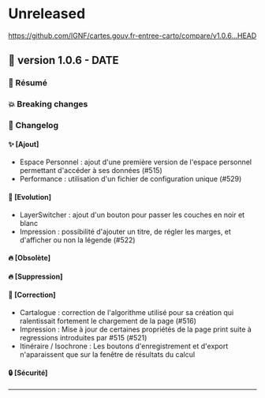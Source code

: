 # Unreleased

<https://github.com/IGNF/cartes.gouv.fr-entree-carto/compare/v1.0.6...HEAD>

## 🔖 version 1.0.6 - __DATE__

### 🎉 Résumé

### 💥 Breaking changes

### 📖 Changelog

#### ✨ [Ajout]

  - Espace Personnel : ajout d'une première version de l'espace personnel permettant d'accéder à ses données (#515)
  - Performance : utilisation d'un fichier de configuration unique (#529)

#### 🔨 [Evolution]

  - LayerSwitcher : ajout d'un bouton pour passer les couches en noir et blanc
  - Impression : possibilité d'ajouter un titre, de régler les marges, et d'afficher ou non la légende (#522)

#### 🔥 [Obsolète]

#### 🔥 [Suppression]

#### 🐛 [Correction]

  - Cartalogue : correction de l'algorithme utilisé pour sa création qui ralentissait fortement le chargement de la page (#516)
  - Impression : Mise à jour de certaines propriétés de la page print suite à regressions introduites par #515 (#521)
  - Itinéraire / Isochrone : Les boutons d'enregistrement et d'export n'aparaissent que sur la fenêtre de résultats du calcul

#### 🔒 [Sécurité]

---
